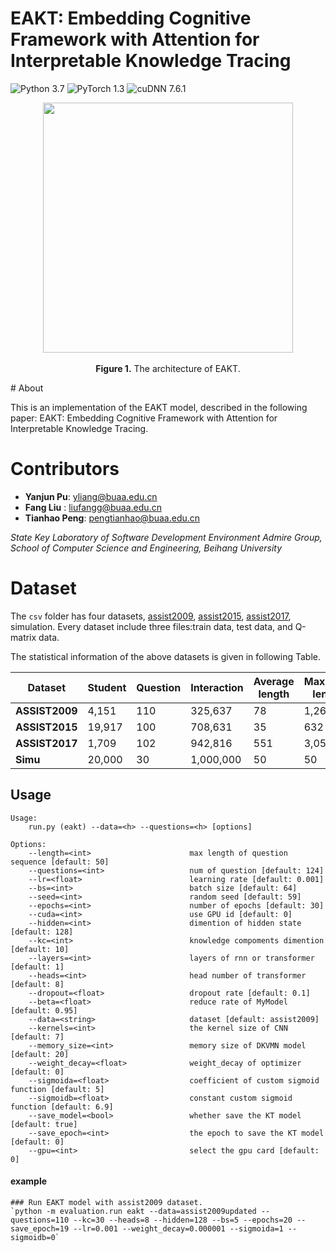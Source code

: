 # EAKT: Embedding Cognitive Framework with Attention for Interpretable Knowledge Tracing
![Python 3.7](https://img.shields.io/badge/python-3.7-green)
![PyTorch 1.3](https://img.shields.io/badge/pytorch-1.3-orange)
![cuDNN 7.6.1](https://img.shields.io/badge/cudnn-7.6.3-blue)

<p align="center">
<img src=".\img\architecture.png" height = "400" alt="" align=center />
<br><br>
<b>Figure 1.</b> The architecture of EAKT.
</p>
# About

This is an implementation of the EAKT model, described in the following paper: EAKT: Embedding Cognitive Framework with Attention for Interpretable Knowledge Tracing.

# Contributors

- **Yanjun Pu**: yliang@buaa.edu.cn 
- **Fang Liu** : liufangg@buaa.edu.cn
- **Tianhao Peng**: pengtianhao@buaa.edu.cn


_State Key Laboratory of Software Development Environment Admire Group, School of Computer Science and Engineering, Beihang University_

# Dataset
The `csv` folder has four datasets, [assist2009](https://sites.google.com/site/assistmentsdata/home/assistment-2009-2010-data/skill-builder-data-2009-2010), [assist2015](ASSISTment2015:https://sites.google.com/site/assistmentsdata/home/2015-assistments-skill-builder-data), [assist2017](https://sites.google.com/view/assistmentsdatamining/dataset), simulation. Every dataset include three files:train data, test data, and Q-matrix data.

The statistical information of the above datasets is given in following Table.


| **Dataset**    | **Student** | **Question** | **Interaction** | **Average length** | **Maximum length** |
|----------------|-------------|--------------|-----------------|--------------------|--------------------|
| **ASSIST2009** | 4,151       | 110          | 325,637         | 78                 | 1,261              |
| **ASSIST2015** | 19,917      | 100          | 708,631         | 35                 | 632                |
| **ASSIST2017** | 1,709       | 102          | 942,816         | 551                | 3,057              |
| **Simu**       | 20,000      | 30           | 1,000,000       | 50                 | 50                 |


## Usage
```
Usage:
    run.py (eakt) --data=<h> --questions=<h> [options]

Options:
    --length=<int>                      max length of question sequence [default: 50]
    --questions=<int>                   num of question [default: 124]
    --lr=<float>                        learning rate [default: 0.001]
    --bs=<int>                          batch size [default: 64]
    --seed=<int>                        random seed [default: 59]
    --epochs=<int>                      number of epochs [default: 30]
    --cuda=<int>                        use GPU id [default: 0]
    --hidden=<int>                      dimention of hidden state [default: 128]
    --kc=<int>                          knowledge compoments dimention [default: 10]
    --layers=<int>                      layers of rnn or transformer [default: 1]
    --heads=<int>                       head number of transformer [default: 8]
    --dropout=<float>                   dropout rate [default: 0.1]
    --beta=<float>                      reduce rate of MyModel [default: 0.95]
    --data=<string>                     dataset [default: assist2009]
    --kernels=<int>                     the kernel size of CNN [default: 7]
    --memory_size=<int>                 memory size of DKVMN model [default: 20]
    --weight_decay=<float>              weight_decay of optimizer [default: 0]
    --sigmoida=<float>                  coefficient of custom sigmoid function [default: 5]
    --sigmoidb=<float>                  constant custom sigmoid function [default: 6.9]
    --save_model=<bool>                 whether save the KT model [default: true]
    --save_epoch=<int>                  the epoch to save the KT model [default: 0]
    --gpu=<int>                         select the gpu card [default: 0]
```

#### example
```
### Run EAKT model with assist2009 dataset.
`python -m evaluation.run eakt --data=assist2009updated --questions=110 --kc=30 --heads=8 --hidden=128 --bs=5 --epochs=20 --save_epoch=19 --lr=0.001 --weight_decay=0.000001 --sigmoida=1 --sigmoidb=0`

```


